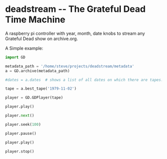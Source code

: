 # deadstream -- The Grateful Dead Time Machine

A raspberry pi controller with year, month, date knobs to stream any Grateful Dead show on archive.org.

A Simple example:

``` python
import GD

metadata_path = '/home/steve/projects/deadstream/metadata'
a = GD.archive(metadata_path)

#dates = a.dates  # shows a list of all dates on which there are tapes.

tape = a.best_tape('1979-11-02')

player = GD.GDPlayer(tape)

player.play()

player.next()

player.seek(100)

player.pause()

player.play()

player.stop()

```

